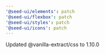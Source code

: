 ```yaml
---
'@seed-ui/elements': patch
'@seed-ui/flexbox': patch
'@seed-ui/styles': patch
'@seed-ui/icons': patch
---
```


Updated @vanilla-extract/css to 1.10.0
